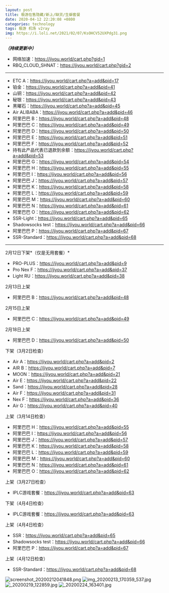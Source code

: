 ```yaml
---
layout: post
title: 极游在售隐藏/新上/缺货/生僻套餐
date: 2020-04-12 22:20:08 +0800
categories: technology
tags: 极游 机场 v2ray 
img: https://i.loli.net/2021/02/07/KsOHCV52UXPdg31.png
---
```

***（持续更新中）***

- 网络加速：https://jiyou.world/cart.php?gid=1
- RBQ_CLOUD_SHNAT：https://jiyou.world/cart.php?gid=2

* * *

- ETC A：https://jiyou.world/cart.php?a=add&pid=17
- 铂金：https://jiyou.world/cart.php?a=add&pid=41
- 山铜：https://jiyou.world/cart.php?a=add&pid=42
- 秘银：https://jiyou.world/cart.php?a=add&pid=43
- 黑曜石：https://jiyou.world/cart.php?a=add&pid=45
- Air ALIBABA：https://jiyou.world/cart.php?a=add&pid=46
- 阿里巴巴 B：https://jiyou.world/cart.php?a=add&pid=48
- 阿里巴巴 C：https://jiyou.world/cart.php?a=add&pid=49
- 阿里巴巴 D：https://jiyou.world/cart.php?a=add&pid=50
- 阿里巴巴 E：https://jiyou.world/cart.php?a=add&pid=51
- 阿里巴巴 F：https://jiyou.world/cart.php?a=add&pid=52
- 持有此产品代表已退款到余额：https://jiyou.world/cart.php?a=add&pid=53
- 阿里巴巴 G：https://jiyou.world/cart.php?a=add&pid=54
- 阿里巴巴 H：https://jiyou.world/cart.php?a=add&pid=55
- 阿里巴巴 I：https://jiyou.world/cart.php?a=add&pid=56
- 阿里巴巴 J：https://jiyou.world/cart.php?a=add&pid=57
- 阿里巴巴 K：https://jiyou.world/cart.php?a=add&pid=58
- 阿里巴巴 L：https://jiyou.world/cart.php?a=add&pid=59
- 阿里巴巴 M：https://jiyou.world/cart.php?a=add&pid=60
- 阿里巴巴 N：https://jiyou.world/cart.php?a=add&pid=61
- 阿里巴巴 O：https://jiyou.world/cart.php?a=add&pid=62
- SSR-Light：https://jiyou.world/cart.php?a=add&pid=65
- Shadowsocks test：https://jiyou.world/cart.php?a=add&pid=66
- 阿里巴巴 P：https://jiyou.world/cart.php?a=add&pid=67
- SSR-Standard：https://jiyou.world/cart.php?a=add&pid=68

* * *

2月12日下架*（仅是无用套餐）*

- PRO-PLUS：https://jiyou.world/cart.php?a=add&pid=9
- Pro Nex F：https://jiyou.world/cart.php?a=add&pid=37
- Light RU：https://jiyou.world/cart.php?a=add&pid=38

2月13日上架

- 阿里巴巴 B：https://jiyou.world/cart.php?a=add&pid=48

2月15日上架

- 阿里巴巴 C：https://jiyou.world/cart.php?a=add&pid=49

2月18日上架

- 阿里巴巴 D：https://jiyou.world/cart.php?a=add&pid=50

下架（3月2日检查）

- Air A：https://jiyou.world/cart.php?a=add&pid=2
- AIR B：https://jiyou.world/cart.php?a=add&pid=7
- MOON：https://jiyou.world/cart.php?a=add&pid=21
- Air E：https://jiyou.world/cart.php?a=add&pid=22
- Sand：https://jiyou.world/cart.php?a=add&pid=28
- Air F：https://jiyou.world/cart.php?a=add&pid=31
- Nex F：https://jiyou.world/cart.php?a=add&pid=36
- Air G：https://jiyou.world/cart.php?a=add&pid=40

上架（3月14日检查）

- 阿里巴巴 H：https://jiyou.world/cart.php?a=add&pid=55
- 阿里巴巴 I：https://jiyou.world/cart.php?a=add&pid=56
- 阿里巴巴 J：https://jiyou.world/cart.php?a=add&pid=57
- 阿里巴巴 K：https://jiyou.world/cart.php?a=add&pid=58
- 阿里巴巴 L：https://jiyou.world/cart.php?a=add&pid=59
- 阿里巴巴 M：https://jiyou.world/cart.php?a=add&pid=60
- 阿里巴巴 N：https://jiyou.world/cart.php?a=add&pid=61
- 阿里巴巴 O：https://jiyou.world/cart.php?a=add&pid=62

上架（3月27日检查）

- IPLC游戏套餐：https://jiyou.world/cart.php?a=add&pid=63

下架（4月4日检查）

- IPLC游戏套餐：https://jiyou.world/cart.php?a=add&pid=63

上架（4月4日检查）

- SSR：https://jiyou.world/cart.php?a=add&pid=65
- Shadowsocks test：https://jiyou.world/cart.php?a=add&pid=66
- 阿里巴巴 P：https://jiyou.world/cart.php?a=add&pid=67

上架（4月12日检查）

- SSR-Standard：https://jiyou.world/cart.php?a=add&pid=68

![screenshot_20200212041848.png](https://i.loli.net/2021/02/07/KsOHCV52UXPdg31.png)
![img_20200213_170359_537.jpg](https://i.loli.net/2021/02/07/5S3lFVAXQGwDJ6y.jpg)
![_20200219_122859.jpg](https://i.loli.net/2021/02/07/BlFQRcVS3diK7au.jpg)
![_20200224_163401.jpg](https://i.loli.net/2021/02/07/FkiGWApUMBN8OoD.jpg)